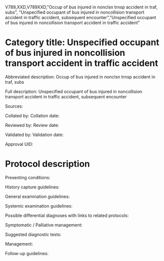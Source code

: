 V789,XXD,V789XXD,"Occup of bus injured in nonclsn trnsp accident in traf, subs", "Unspecified occupant of bus injured in noncollision transport accident in traffic accident, subsequent encounter","Unspecified occupant of bus injured in noncollision transport accident in traffic accident"
# Category title: Unspecified occupant of bus injured in noncollision transport accident in traffic accident

Abbreviated description: Occup of bus injured in nonclsn trnsp accident in traf, subs

Full description: Unspecified occupant of bus injured in noncollision transport accident in traffic accident, subsequent encounter

Sources:

Collated by:
Collation date:

Reviewed by:
Review date:

Validated by:
Validation date:

Approval UID:

# Protocol description

Presenting conditions:

History capture guidelines:

General examination guidelines:

Systemic examination guidelines:

Possible differential diagnoses with links to related protocols:

Symptomatic / Palliative management:

Suggested diagnostic tests:

Management:

Follow-up guidelines:
